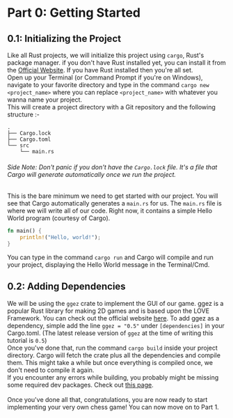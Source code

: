 # Part 0: Getting Started
## 0.1: Initializing the Project
Like all Rust projects, we will initialize this project using `cargo`, Rust's package manager. if you
don't have Rust installed yet, you can install it from the [Official Website](https://www.rust-lang.org/tools/install).
If you have Rust installed then you're all set.
<br>
Open up your Terminal (or Command Prompt if you're on Windows), navigate to your favorite directory and
type in the command `cargo new <project_name>` where you can replace `<project_name>` with whatever
you wanna name your project.
<br>
This will create a project directory with a Git repository and the following structure :-
```
.
├── Cargo.lock
├── Cargo.toml
└── src
    └── main.rs
```
###### Side Note: Don't panic if you don't have the `Cargo.lock` file. It's a file that Cargo will generate automatically once we run the project.
This is the bare minimum we need to get started with our project. You will see that Cargo 
automatically generates a `main.rs` for us. The `main.rs` file is where we will
write all of our code. Right now, it contains a simple Hello World program (courtesy of Cargo).
```rust
fn main() {
    println!("Hello, world!");
}
```
You can type in the command `cargo run` and Cargo will compile and run your project, displaying the
Hello World message in the Terminal/Cmd.

## 0.2: Adding Dependencies
We will be using the `ggez` crate to implement the GUI of our game. ggez is a popular Rust library 
for making 2D games and is based upon the LOVE Framework. You can check out the official website [here](https://ggez.rs/).
To add ggez as a dependency, simple add the line `ggez = "0.5"` under `[dependencies]` in your
Cargo.toml. (The latest release version of `ggez` at the time of writing this tutorial is `0.5`)
<br>
Once you've done that, run the command `cargo build` inside your project directory. Cargo will fetch
the crate plus all the dependencies and compile them. This might take a while but once everything is
compiled once, we don't need to compile it again.
<br>
If you encounter any errors while building, you probably might be missing some required dev packages.
Check out [this page](https://github.com/ggez/ggez/blob/master/docs/BuildingForEveryPlatform.md).
<br>
<br>
Once you've done all that, congratulations, you are now ready to start implementing your very own
chess game! You can now move on to Part 1.
